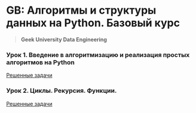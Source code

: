 # GB: Алгоритмы и структуры данных на Python. Базовый курс 
> **Geek University Data Engineering**

### Урок 1. Введение в алгоритмизацию и реализация простых алгоритмов на Python
[Решенные задачи]()

### Урок 2. Циклы. Рекурсия. Функции.
[Решенные задачи]()
